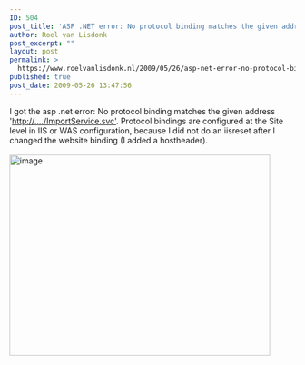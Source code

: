 ```yaml
---
ID: 504
post_title: 'ASP .NET error: No protocol binding matches the given address &#039;http://&#8230;./ImportService.svc&#039;. Protocol bindings are configured at the Site level in IIS or WAS configuration.'
author: Roel van Lisdonk
post_excerpt: ""
layout: post
permalink: >
  https://www.roelvanlisdonk.nl/2009/05/26/asp-net-error-no-protocol-binding-matches-the-given-address-httpimportservicesvc-protocol-bindings-are-configured-at-the-site-level-in-iis-or-was-configuration/
published: true
post_date: 2009-05-26 13:47:56
---
```

<p>I got the asp .net error: No protocol binding matches the given address '<a href="http://..../ImportService.svc'">http://..../ImportService.svc'</a>. Protocol bindings are configured at the Site level in IIS or WAS configuration, because I did not do an iisreset after I changed the website binding (I added a hostheader).    <br />    <br /><a href="http://www.roelvanlisdonk.nl/wp-content/uploads/2009/05/image12.png"><img style="border-bottom: 0px; border-left: 0px; border-top: 0px; border-right: 0px" border="0" alt="image" src="http://www.roelvanlisdonk.nl/wp-content/uploads/2009/05/image-thumb12.png" width="459" height="354" /></a></p>